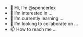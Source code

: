 - 👋 Hi, I’m @spencerlex
- 👀 I’m interested in ...
- 🌱 I’m currently learning ...
- 💞️ I’m looking to collaborate on ...
- 📫 How to reach me ...

<!---
spencerlex/spencerlex is a ✨ special ✨ repository because its `README.md` (this file) appears on your GitHub profile.
You can click the Preview link to take a look at your changes.
--->

